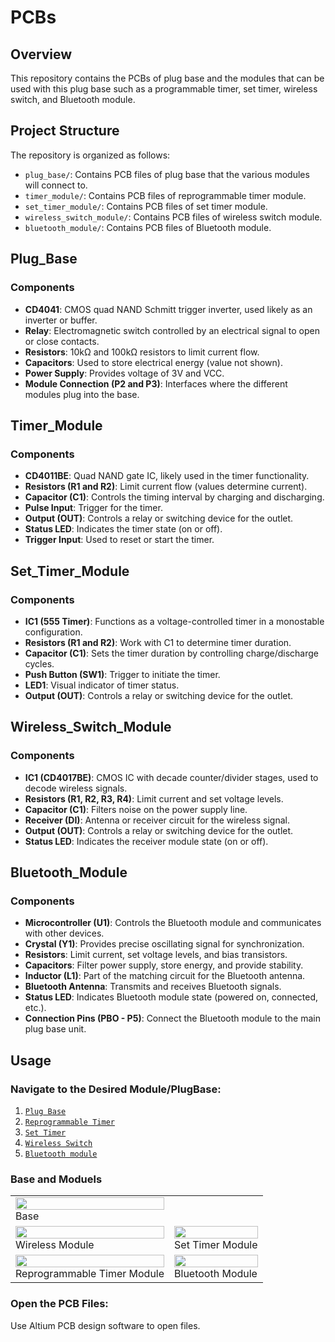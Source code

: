 # PCBs

## Overview
This repository contains the PCBs of plug base and the modules that can be used with this plug base such as a programmable timer, set timer, wireless switch, and Bluetooth module. 

## Project Structure
The repository is organized as follows:

- `plug_base/`: Contains PCB files of plug base that the various modules will connect to.
- `timer_module/`: Contains PCB files of reprogrammable timer module.
- `set_timer_module/`: Contains PCB files of set timer module.
- `wireless_switch_module/`: Contains PCB files of wireless switch module.
- `bluetooth_module/`: Contains PCB files of Bluetooth module.


## Plug_Base
### Components
- **CD4041**: CMOS quad NAND Schmitt trigger inverter, used likely as an inverter or buffer.
- **Relay**: Electromagnetic switch controlled by an electrical signal to open or close contacts.
- **Resistors**: 10kΩ and 100kΩ resistors to limit current flow.
- **Capacitors**: Used to store electrical energy (value not shown).
- **Power Supply**: Provides voltage of 3V and VCC.
- **Module Connection (P2 and P3)**: Interfaces where the different modules plug into the base.


## Timer_Module
### Components
- **CD4011BE**: Quad NAND gate IC, likely used in the timer functionality.
- **Resistors (R1 and R2)**: Limit current flow (values determine current).
- **Capacitor (C1)**: Controls the timing interval by charging and discharging.
- **Pulse Input**: Trigger for the timer.
- **Output (OUT)**: Controls a relay or switching device for the outlet.
- **Status LED**: Indicates the timer state (on or off).
- **Trigger Input**: Used to reset or start the timer.


## Set_Timer_Module
### Components
- **IC1 (555 Timer)**: Functions as a voltage-controlled timer in a monostable configuration.
- **Resistors (R1 and R2)**: Work with C1 to determine timer duration.
- **Capacitor (C1)**: Sets the timer duration by controlling charge/discharge cycles.
- **Push Button (SW1)**: Trigger to initiate the timer.
- **LED1**: Visual indicator of timer status.
- **Output (OUT)**: Controls a relay or switching device for the outlet.


## Wireless_Switch_Module
### Components
- **IC1 (CD4017BE)**: CMOS IC with decade counter/divider stages, used to decode wireless signals.
- **Resistors (R1, R2, R3, R4)**: Limit current and set voltage levels.
- **Capacitor (C1)**: Filters noise on the power supply line.
- **Receiver (DI)**: Antenna or receiver circuit for the wireless signal.
- **Output (OUT)**: Controls a relay or switching device for the outlet.
- **Status LED**: Indicates the receiver module state (on or off).


## Bluetooth_Module
### Components
- **Microcontroller (U1)**: Controls the Bluetooth module and communicates with other devices.
- **Crystal (Y1)**: Provides precise oscillating signal for synchronization.
- **Resistors**: Limit current, set voltage levels, and bias transistors.
- **Capacitors**: Filter power supply, store energy, and provide stability.
- **Inductor (L1)**: Part of the matching circuit for the Bluetooth antenna.
- **Bluetooth Antenna**: Transmits and receives Bluetooth signals.
- **Status LED**: Indicates Bluetooth module state (powered on, connected, etc.).
- **Connection Pins (PBO - P5)**: Connect the Bluetooth module to the main plug base unit.

## Usage
### **Navigate to the Desired Module/PlugBase**:
  1. [`Plug Base`](./1.%20Plug%20Base)
  2. [`Reprogrammable Timer`](./2.%20Reprogrammable%20Timer)
  4. [`Set Timer`](./3.%20Set%20Timer)
  5. [`Wireless Switch`](./4.%20Wireless%20Switch)
  6. [`Bluetooth module`](./5.%20Bluetooth%20module)

### Base and Moduels

<table>
  <tr>
    <td><img src="https://github.com/user-attachments/assets/1937cbd2-13c9-4142-b2c2-f12614af782e" width="100%" /><br>Base</td>
  </tr>
  <tr>
    <td><img src="https://github.com/user-attachments/assets/484445d3-7790-47af-830a-191ace101f9c" width="100%" /><br>Wireless Module</td>
    <td><img src="https://github.com/user-attachments/assets/10953dca-7959-471f-84c0-9ac3f928934e" width="100%" /><br>Set Timer Module</td>
  </tr>
  <tr>
    <td><img src="https://github.com/user-attachments/assets/f03e53ba-3999-4042-910d-eb45fda7cc6d" width="100%" /><br>Reprogrammable Timer Module</td>
    <td><img src="https://github.com/user-attachments/assets/f49d6d88-45dd-4c1a-b65d-317c22c8f7e8" width="100%" /><br>Bluetooth Module</td>
  </tr>
</table>

### **Open the PCB Files**:
Use Altium PCB design software to open files.

